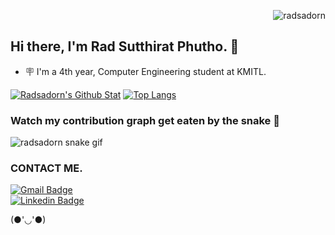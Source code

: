 <!-- ref this: https://github.com/antonkomarev/github-profile-views-counter -->
<p align="right"> <img src="https://komarev.com/ghpvc/?username=radsadorn&color=brightgreen&style=flat-square" alt="radsadorn" /> </p>

## Hi there, I'm Rad Sutthirat Phutho. 👋

- 🪧 I'm a 4th year, Computer Engineering student at KMITL.

[![Radsadorn's Github Stat](https://github-readme-stats.vercel.app/api?username=radsadorn&show_icons=true&locale=en&theme=outrun&hide_border=true)](https://github.com/anuraghazra/github-readme-stats)  [![Top Langs](https://github-readme-stats.vercel.app/api/top-langs?username=radsadorn&layout=compact&langs_count=8&theme=outrun&show_icons=true&hide_border=true)](https://github.com/anuraghazra/github-readme-stats)

###    Watch my contribution graph get eaten by the snake 🐍

<!-- refer this: https://dev.to/mishmanners/how-to-enable-github-actions-on-your-profile-readme-for-a-contribution-graph-4l66 -->
![radsadorn snake gif](https://github.com/radsadorn/radsadorn/blob/output/github-contribution-grid-snake.svg)      

### CONTACT ME.
[![Gmail Badge](https://img.shields.io/badge/-SUTTHIRAT-c14438?style=social&logo=Gmail&logoColor=red&link=mailto:sutthiratphutho@gmail.com)](mailto:sutthiratphutho@gmail.com)
<br>
[![Linkedin Badge](https://img.shields.io/badge/-SUTTHIRAT-c14438?style=social&logo=Linkedin&logoColor=blue&link=linkedin.com/in/psutthirat)](linkedin.com/in/psutthirat)

(●'◡'●)


